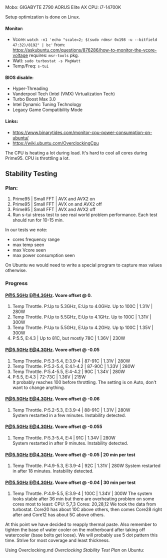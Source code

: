 Mobo: GIGABYTE Z790 AORUS Elite AX 
CPU: i7-14700K

Setup optimization is done on Linux.

#### Monitor:
* Vcore: `watch -n1 'echo "scale=2; $(sudo rdmsr 0x198 -u --bitfield 47:32)/8192" | bc'`
    from: https://askubuntu.com/questions/876286/how-to-monitor-the-vcore-voltage
    requires: `msr-tools` pkg.
* Watt: `sudo turbostat -s PkgWatt`
* Temp/Freq: `s-tui`

#### BIOS disable:
* Hyper-Threading
* Vanderpool Tech (Intel (VMX) Virtualization Tech)
* Turbo Boost Max 3.0
* Intel Dynamic Tuning Technology
* Legacy Game Compatibility Mode

#### Links:
* https://www.binarytides.com/monitor-cpu-power-consumption-on-ubuntu/
* https://wiki.ubuntu.com/OverclockingCpu

The CPU is heating a lot during load. It's hard to cool all cores during Prime95.
CPU is throttling a lot. 

## Stability Testing

### Plan:
1. Prime95 | Small FFT | AVX and AVX2 on
2. Prime95 | Small FFT | AVX on and AVX2 off
3. Prime95 | Small FFT | AVX and AVX2 off
4. Run s-tui stress test to see real world problem performance.
Each test should run for 10-15 min.

In our tests we note: 
* cores frequency range
* max temp seen
* max Vcore seen
* max power consumption seen

On Ubuntu we would need to write a special program to capture 
max values otherwise.

### Progress
#### P@5.5GHz E@4.3GHz. Vcore offset @ 0.
1. Temp Throttle. P:Up to 5.3GHz, E:Up to 4.0GHz. Up to 100C | 1.31V | 280W
2. Temp Throttle. P:Up to 5.5GHz, E:Up to 4.1GHz. Up to 100C | 1.31V | 300W
3. Temp Throttle. P:Up to 5.5GHz, E:Up to 4.2GHz. Up tp 100C | 1.35V | 300W
4. P:5.5, E:4.3 | Up to 81C, but mostly 78C | 1.36V | 230W

#### P@5.5GHz E@4.3GHz. Vcore offset @ -0.05
1. Temp Throttle. P:5.3-5.4, E:3.9-4 | 87-91C | 1.31V | 280W
2. Temp Throttle. P:5.2-5.4, E:4.1-4.2 | 87-90C | 1.33V | 280W
3. Temp Throttle. P:5.4-5.5, E:4-4.2 | 90C | 1.34V | 280W
4. P:5.5, E:4.3 | 72-73C | 1.36V | 215W  
It probably reaches 100 before throttling. 
The setting is on Auto, don't want to change anything.

#### P@5.5GHz E@4.3GHz. Vcore offset @ -0.06
1. Temp Throttle. P:5.2-5.3, E:3.9-4 | 88-91C | 1.31V | 280W  
System restarted in a few minutes. Instability detected.

#### P@5.5GHz E@4.3GHz. Vcore offset @ -0.055
1. Temp Throttle. P:5.3-5.4, E:4 | 91C | 1.34V | 280W  
System restarted in after 9 minutes. Instability detected.

#### P@5.5GHz E@4.3GHz. Vcore offset @ -0.05 | 20 min per test
1. Temp Throttle. P:4.9-5.3, E:3.9-4 | 92C | 1.31V | 280W
System restarted in after 18 minutes. Instability detected.

#### P@5.5GHz E@4.3GHz. Vcore offset @ -0.04 | 30 min per test
1. Temp Throttle. P:4.9-5.5, E:3.9-4 | 100C | 1.34V | 300W
The system looks stable after 36 min but there are overheating problem on some
cores most to least:
CPU: 5,7,3
Cores: 20,28,12
We took the data from turbostat. Core20 has about 10C above others, 
then comes Core28 right after and Core12 has about 5C above others.

At this point we have decided to reapply thermal paste.
Also remember to tighten the base of water cooler on the motherboard after 
taking off watercooler (base bolts get loose). 
We will probably use 5 dot pattern this time.
Strive for most coverage and least thickness.

Using Overclocking.md *Overclocking Stability Test Plan* on Ubuntu:

